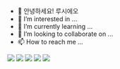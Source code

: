 - 👋 안녕하세요! 루시에오
- 👀 I’m interested in ...
- 🌱 I’m currently learning ...
- 💞️ I’m looking to collaborate on ...
- 📫 How to reach me ...

<img src="https://img.shields.io/badge/HTML5-E34F26?style=flat&logo=HTML5&logoColor=white"/>
<img src="https://img.shields.io/badge/CSS3-1572B6?style=flat&logo=CSS3&logoColor=white"/>
<img src="https://img.shields.io/badge/Node.js-339933?style=flat&logo=Node.js&logoColor=white"/>
<img src="https://img.shields.io/badge/MariaDB-003545?style=flat&logo=MariaDB&logoColor=white"/>
<img src="https://img.shields.io/badge/Python-3776AB?style=flat&logo=Python&logoColor=white"/>

<!---
theharang/theharang is a ✨ special ✨ repository because its `README.md` (this file) appears on your GitHub profile.
You can click the Preview link to take a look at your changes.
--->

